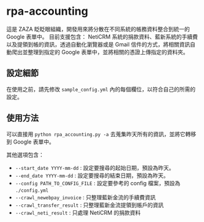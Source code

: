 # rpa-accounting

這是 ZAZA 眨眨眼組織，開發用來將分散在不同系統的帳務資料整合到統一的 Google 表單中。
目前支援包含： NetiCRM 系統的捐款資料、藍新系統的手續費以及提領到帳的資訊，透過自動化瀏覽器或是 Gmail 信件的方式，將相關資訊自動爬出並整理到指定的 Google 表單中，並將相關的憑證上傳指定的資料夾。

## 設定細節

在使用之前，請先修改 `sample_config.yml`  內的每個欄位，以符合自己的所需的設定。

## 使用方法

可以直接用 `python rpa_accounting.py -a` 去蒐集昨天所有的資訊，並將它轉移到 Google 表單中。

其他選項包含：

* `--start_date YYYY-mm-dd` : 設定要搜尋的起始日期，預設為昨天。
* `--end_date YYYY-mm-dd` : 設定要搜尋的結束日期，預設為昨天。
* `--config PATH_TO_CONFIG_FILE` : 設定要參考的 config 檔案，預設為 `./config.yml`
* `--crawl_newebpay_invoice` : 只整理藍新金流的手續費資訊
* `--crawl_transfer_result` : 只整理藍新金流提領到帳戶的資訊
* `--crawl_neti_result` : 只處理 NetiCRM 的捐款資料